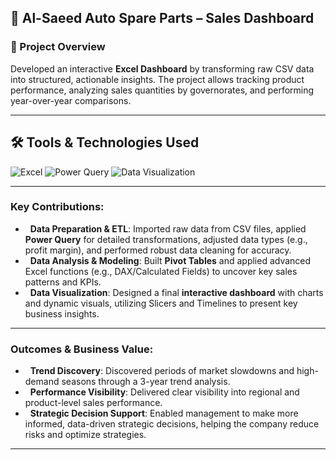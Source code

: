 ## 🚗 Al-Saeed Auto Spare Parts – Sales Dashboard

### 📌 Project Overview
Developed an interactive **Excel Dashboard** by transforming raw CSV data into structured, actionable insights. The project allows tracking product performance, analyzing sales quantities by governorates, and performing year-over-year comparisons.

---

## 🛠️ Tools & Technologies Used
![Excel](https://img.shields.io/badge/Microsoft_Excel-217346?style=for-the-badge&logo=microsoft-excel&logoColor=white)
![Power Query](https://img.shields.io/badge/Power_Query-217346?style=for-the-badge&logo=microsoft-excel&logoColor=white)
![Data Visualization](https://img.shields.io/badge/Data_Visualization-3498DB?style=for-the-badge&logo=tableau&logoColor=white)


---

### Key Contributions:

-   **Data Preparation & ETL**: Imported raw data from CSV files, applied **Power Query** for detailed transformations, adjusted data types (e.g., profit margin), and performed robust data cleaning for accuracy.
-   **Data Analysis & Modeling**: Built **Pivot Tables** and applied advanced Excel functions (e.g., DAX/Calculated Fields) to uncover key sales patterns and KPIs.
-   **Data Visualization**: Designed a final **interactive dashboard** with charts and dynamic visuals, utilizing Slicers and Timelines to present key business insights.

---

### Outcomes & Business Value:

-   **Trend Discovery**: Discovered periods of market slowdowns and high-demand seasons through a 3-year trend analysis.
-   **Performance Visibility**: Delivered clear visibility into regional and product-level sales performance.
-   **Strategic Decision Support**: Enabled management to make more informed, data-driven strategic decisions, helping the company reduce risks and optimize strategies.

---
